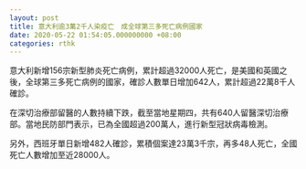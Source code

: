 ```yaml
---
layout: post
title: 意大利逾3萬2千人染疫亡　成全球第三多死亡病例國家
date: 2020-05-22 01:54:05.000000000 +08:00
categories: rthk
---
```


意大利新增156宗新型肺炎死亡病例，累計超過32000人死亡，是美國和英國之後，全球第三多死亡病例的國家，確診人數單日增加642人，累計超過22萬8千人確診。

在深切治療部留醫的人數持續下跌，截至當地星期四，共有640人留醫深切治療部。當地民防部門表示，已為全國超過200萬人，進行新型冠狀病毒檢測。

另外，西班牙單日新增482人確診，累積個案達23萬3千宗，再多48人死亡，全國死亡人數增加至近28000人。
